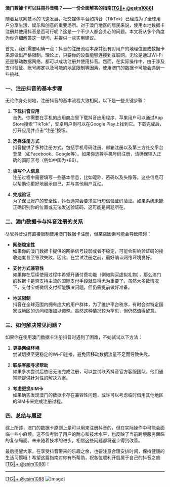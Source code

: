 **澳门數據卡可以註冊抖音嗎？——一份全面解答的指南[[TG💪+ @esim1088](https://t.me/s/esim1088)]**

随着互联网技术的飞速发展，社交媒体平台如抖音（TikTok）已经成为了全球用户分享生活、娱乐和创意的重要场所。对于澳门地区的居民来说，使用本地数据卡注册并使用抖音是否可行呢？这是一个不少人都会关心的问题。本文将从多个角度为你详细解答这一疑问，并提供一些实用建议。

首先，我们需要明确一点：抖音的注册流程本身并没有对用户的地理位置或数据卡来源做出严格限制。理论上，只要你的设备能够连接到互联网，无论是通过Wi-Fi还是移动数据网络，都可以成功注册并使用抖音。然而，在实际操作中，由于涉及支付验证、账号绑定以及可能的地区限制等因素，使用澳门的数据卡可能会遇到一些挑战。

### 一、注册抖音的基本步骤

无论你身处何地，注册抖音的基本流程大致相同。以下是一些关键步骤：

1. **下载抖音应用**  
   首先，你需要在手机的应用商店里下载抖音应用程序。苹果用户可以通过App Store搜索“TikTok”，安卓用户则可以在Google Play上找到它。下载完成后，打开应用并点击“注册”按钮。

2. **选择注册方式**  
   抖音提供了多种注册方式，包括手机号码注册、邮箱注册以及第三方社交平台登录（如Facebook、Google等）。如果你选择手机号码注册，请确保输入正确的国际区号（例如中国为+86）。

3. **填写个人信息**  
   注册过程中需要填写一些基本信息，比如昵称、密码以及头像等。这些信息可以帮助你更好地展示自己，并与其他用户互动。

4. **完成验证**  
   为了保证账户的安全性，抖音通常会要求进行短信验证码验证。如果系统未能正确识别你的位置或无法发送验证码，这可能是问题所在。

### 二、澳门数据卡与抖音注册的关系

尽管抖音没有直接限制使用澳门数据卡注册，但某些因素可能会导致障碍：

- **网络稳定性**  
   如果你的澳门数据卡提供的网络信号较弱或者不稳定，可能会影响验证码的接收速度甚至导致失败。因此，在尝试注册之前，最好确认网络环境良好。

- **支付方式兼容性**  
   如果你在后续使用过程中希望开通付费功能（例如购买虚拟礼物），那么澳门的数据卡是否支持主流的国际支付手段就显得尤为重要了。虽然大多数情况下，支付宝或微信支付都能解决问题，但仍需提前做好准备。

- **地区限制**  
   抖音在全球范围内拥有庞大的用户群体，为了维护平台秩序，有时会对特定国家或地区的访问权限加以调整。虽然这种情况较为罕见，但仍然值得留意。

### 三、如何解决常见问题？

如果你在使用澳门数据卡注册抖音时遇到了困难，不妨试试以下方法：

1. **更换网络环境**  
   尝试切换至更稳定的Wi-Fi连接，避免因移动数据流量不足而导致失败。

2. **联系客服寻求帮助**  
   如果多次尝试后依旧无法完成注册，可以尝试联系抖音官方客服团队。他们通常能提供针对性的解决方案。

3. **考虑更换SIM卡**  
   如果确实发现澳门的数据卡存在兼容性问题，或许可以考虑临时借用其他地区的SIM卡来完成注册过程。

### 四、总结与展望

综上所述，澳门的数据卡原则上是可以用来注册抖音的，但在实际操作中可能会面临一些小麻烦。这不仅考验了用户的耐心和技术水平，也反映了当前跨境服务面临的复杂局面。未来随着技术的进步，相信这些问题都将逐步得到改善。

最后提醒大家，在享受抖音带来的乐趣之余，也要注意合理安排时间，保持健康的生活习惯哦！希望这篇指南对你有所帮助，祝各位顺利开启属于自己的抖音之旅[[TG💪+ @esim1088](https://t.me/s/esim1088)]！

---

[[TG💪+ @esim1088](https://t.me/s/esim1088) ![Image](https://i.postimg.cc/4NQfJmqS/Snipaste-2025-05-13-00-14-12.png)]